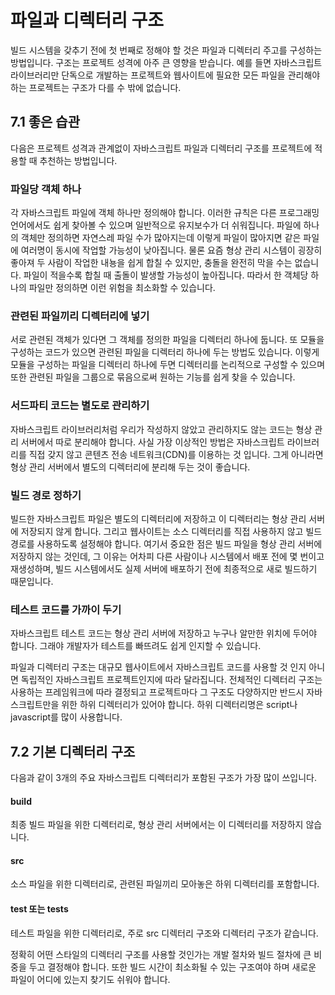 # 파일과 디렉터리 구조
빌드 시스템을 갖추기 전에 첫 번째로 정해야 할 것은 파일과 디렉터리 주고를 구성하는 방법입니다. 구조는 프로젝트 성격에 아주 큰 영향을 받습니다. 예를 들면 자바스크립트 라이브러리만 단독으로 개발하는 프로젝트와 웹사이트에 필요한 모든 파일을 관리해야 하는 프로젝트는 구조가 다를 수 밖에 없습니다.

## 7.1 좋은 습관
다음은 프로젝트 성격과 관계없이 자바스크립트 파일과 디렉터리 구조를 프로젝트에 적용할 때 추천하는 방법입니다.

### 파일당 객체 하나
각 자바스크립트 파일에 객체 하나만 정의해야 합니다. 이러한 규칙은 다른 프로그래밍 언어에서도 쉽게 찾아볼 수 있으며 일반적으로 유지보수가 더 쉬워집니다. 파일에 하나의 객체만 정의하면 자연스레 파일 수가 많아지는데 이렇게 파일이 많아지면 같은 파일에 여러명이 동시에 작업할 가능성이 낮아집니다. 물론 요즘 형상 관리 시스템이 굉장히 좋아져 두 사람이 작업한 내뇽을 쉽게 합칠 수 있지만, 충돌을 완전히 막을 수는 없습니다. 파일이 적을수록 합칠 때 출돌이 발생할 가능성이 높아집니다. 따라서 한 객체당 하나의 파일만 정의하면 이런 위험을 최소화할 수 있습니다.

### 관련된 파일끼리 디렉터리에 넣기
서로 관련된 객체가 있다면 그 객체를 정의한 파일을 디렉터리 하나에 둡니다. 또 모듈을 구성하는 코드가 있으면 관련된 파일을 디렉터리 하나에 두는 방법도 있습니다. 이렇게 모듈을 구성하는 파일을 디렉터리 하나에 두면 디렉터리를 논리적으로 구성할 수 있으며 또한 관련된 파일을 그룹으로 묶음으로써 원하는 기능를 쉽게 찾을 수 있습니다.

### 서드파티 코드는 별도로 관리하기
자바스크립트 라이브러리처럼 우리가 작성하지 않았고 관리하지도 않는 코드는 형상 관리 서버에서 따로 분리해야 합니다. 사실 가장 이상적인 방법은 자바스크립트 라이브러리를 직접 갖지 않고 콘텐츠 전송 네트워크(CDN)를 이용하는 것 입니다. 그게 아니라면 형상 관리 서버에서 별도의 디렉터리에 분리해 두는 것이 좋습니다.

### 빌드 경로 정하기
빌드한 자바스크립트 파일은 별도의 디렉터리에 저장하고 이 디렉터리는 형상 관리 서버에 저장되지 않게 합니다. 그리고 웹사이트는 소스 디렉터리를 직접 사용하지 않고 빌드 경로를 사용하도록 설정해야 합니다. 여기서 중요한 점은 빌드 파일을 형상 관리 서버에 저장하지 않는 것인데, 그 이유는 어차피 다른 사람이나 시스템에서 배포 전에 몇 번이고 재생성하며, 빌드 시스템에서도 실제 서버에 배포하기 전에 최종적으로 새로 빌드하기 때문입니다.

### 테스트 코드를 가까이 두기
자바스크립트 테스트 코드는 형상 관리 서버에 저장하고 누구나 알만한 위치에 두어야 합니다. 그래야 개발자가 테스트를 빠뜨려도 쉽게 인지할 수 있습니다.

파일과 디렉터리 구조는 대규모 웹사이트에서 자바스크립트 코드를 사용할 것 인지 아니면 독립적인 자바스크립트 프로젝트인지에 따라 달라집니다. 전체적인 디렉터리 구조는 사용하는 프레임워크에 따라 결정되고 프로젝트마다 그 구조도 다양하지만 반드시 자바스크립트만을 위한 하위 디렉터리가 있어야 합니다. 하위 디렉터리명은 script나 javascript를 많이 사용합니다. 

## 7.2 기본 디렉터리 구조
다음과 같이 3개의 주요 자바스크립트 디렉터리가 포함된 구조가 가장 많이 쓰입니다.

#### **build**
최종 빌드 파일을 위한 디렉터리로, 형상 관리 서버에서는 이 디렉터리를 저장하지 않습니다.

#### **src**
소스 파일을 위한 디렉터리로, 관련된 파일끼리 모아놓은 하위 디렉터리를 포함합니다.

#### **test 또는 tests**
테스트 파일을 위한 디렉터리로, 주로 src 디렉터리 구조와 디렉터리 구조가 같습니다.

정확히 어떤 스타일의 디렉터리 구조를 사용할 것인가는 개발 절차와 빌드 절차에 큰 비중을 두고 결정해야 합니다. 또한 빌드 시간이 최소화될 수 있는 구조여야 하며 새로운 파일이 어디에 있는지 찾기도 쉬워야 합니다.